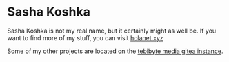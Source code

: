 # Sasha Koshka

Sasha Koshka is not my real name, but it certainly might as well be. If you want to find more of my stuff, you can visit [holanet.xyz](https://holanet.xyz)

Some of my other projects are located on the [tebibyte media gitea instance](https://git.tebibyte.media/sashakoshka).
